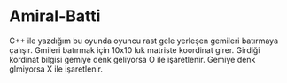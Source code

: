 # Amiral-Batti

C++ ile yazdığım bu oyunda oyuncu rast gele yerleşen gemileri batırmaya çalışır. Gmileri batırmak için 10x10 luk matriste koordinat girer. Girdiği kordinat bilgisi gemiye denk geliyorsa O ile işaretlenir. Gemiye denk glmiyorsa X ile işaretlenir.
